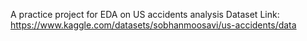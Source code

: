 A practice project for EDA on US accidents analysis
Dataset Link: https://www.kaggle.com/datasets/sobhanmoosavi/us-accidents/data


